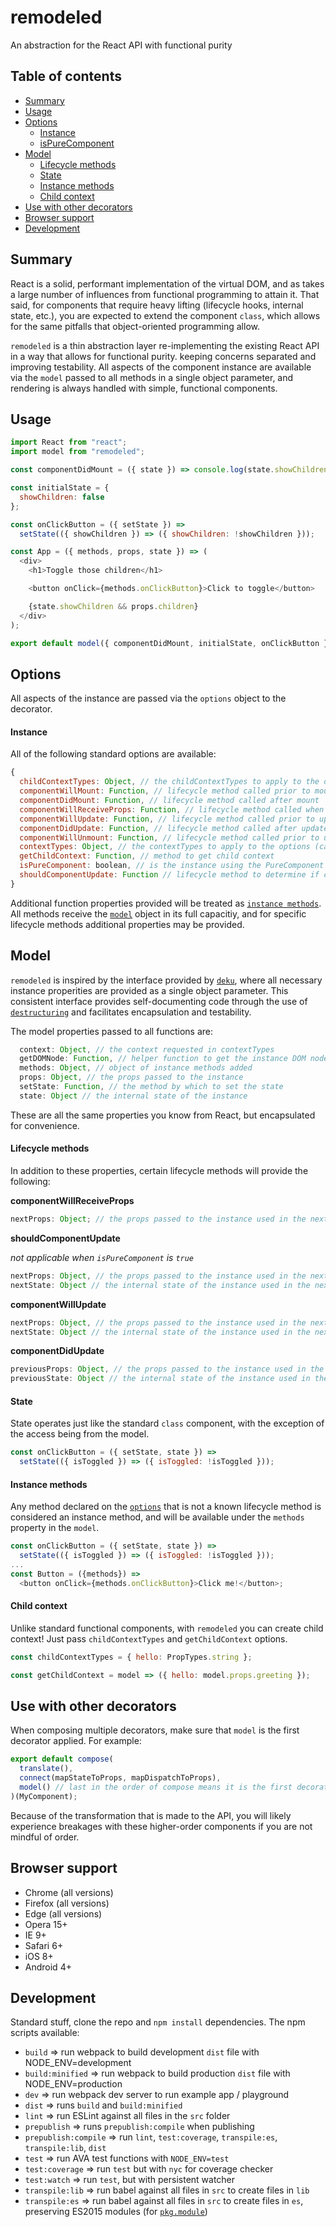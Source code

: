 # remodeled

An abstraction for the React API with functional purity

## Table of contents

* [Summary](#summary)
* [Usage](#usage)
* [Options](#options)
  * [Instance](#instance)
  * [isPureComponent](#ispurecomponent)
* [Model](#model)
  * [Lifecycle methods](#lifecycle-methods)
  * [State](#state)
  * [Instance methods](#instance-methods)
  * [Child context](#child-context)
* [Use with other decorators](#use-with-other-decorators)
* [Browser support](#browser-support)
* [Development](#development)

## Summary

React is a solid, performant implementation of the virtual DOM, and as takes a large number of influences from functional programming to attain it. That said, for components that require heavy lifting (lifecycle hooks, internal state, etc.), you are expected to extend the component `class`, which allows for the same pitfalls that object-oriented programming allow.

`remodeled` is a thin abstraction layer re-implementing the existing React API in a way that allows for functional purity. keeping concerns separated and improving testability. All aspects of the component instance are available via the `model` passed to all methods in a single object parameter, and rendering is always handled with simple, functional components.

## Usage

```javascript
import React from "react";
import model from "remodeled";

const componentDidMount = ({ state }) => console.log(state.showChildren);

const initialState = {
  showChildren: false
};

const onClickButton = ({ setState }) =>
  setState(({ showChildren }) => ({ showChildren: !showChildren }));

const App = ({ methods, props, state }) => (
  <div>
    <h1>Toggle those children</h1>

    <button onClick={methods.onClickButton}>Click to toggle</button>

    {state.showChildren && props.children}
  </div>
);

export default model({ componentDidMount, initialState, onClickButton })(App);
```

## Options

All aspects of the instance are passed via the `options` object to the decorator.

#### Instance

All of the following standard options are available:

```javascript
{
  childContextTypes: Object, // the childContextTypes to apply to the options (can also be applied to the component)
  componentWillMount: Function, // lifecycle method called prior to mount
  componentDidMount: Function, // lifecycle method called after mount
  componentWillReceiveProps: Function, // lifecycle method called when receiving new props
  componentWillUpdate: Function, // lifecycle method called prior to update
  componentDidUpdate: Function, // lifecycle method called after update
  componentWillUnmount: Function, // lifecycle method called prior to unmount
  contextTypes: Object, // the contextTypes to apply to the options (can also be applied to the component)
  getChildContext: Function, // method to get child context
  isPureComponent: boolean, // is the instance using the PureComponent optimization
  shouldComponentUpdate: Function // lifecycle method to determine if component should update
}
```

Additional function properties provided will be treated as [`instance methods`](#instance-methods). All methods receive the [`model`](#model) object in its full capacitiy, and for specific lifecycle methods additional properties may be provided.

## Model

`remodeled` is inspired by the interface provided by [`deku`](https://github.com/anthonyshort/deku), where all necessary instance properities are provided as a single object parameter. This consistent interface provides self-documenting code through the use of [`destructuring`](https://developer.mozilla.org/en-US/docs/Web/JavaScript/Reference/Operators/Destructuring_assignment) and facilitates encapsulation and testability.

The model properties passed to all functions are:

```javascript
  context: Object, // the context requested in contextTypes
  getDOMNode: Function, // helper function to get the instance DOM node
  methods: Object, // object of instance methods added
  props: Object, // the props passed to the instance
  setState: Function, // the method by which to set the state
  state: Object // the internal state of the instance
```

These are all the same properties you know from React, but encapsulated for convenience.

#### Lifecycle methods

In addition to these properties, certain lifecycle methods will provide the following:

**componentWillReceiveProps**

```javascript
nextProps: Object; // the props passed to the instance used in the next render
```

**shouldComponentUpdate**

_not applicable when `isPureComponent` is `true`_

```javascript
nextProps: Object, // the props passed to the instance used in the next render
nextState: Object // the internal state of the instance used in the next render
```

**componentWillUpdate**

```javascript
nextProps: Object, // the props passed to the instance used in the next render
nextState: Object // the internal state of the instance used in the next render
```

**componentDidUpdate**

```javascript
previousProps: Object, // the props passed to the instance used in the previous render
previousState: Object // the internal state of the instance used in the previous render
```

#### State

State operates just like the standard `class` component, with the exception of the access being from the model.

```javascript
const onClickButton = ({ setState, state }) =>
  setState(({ isToggled }) => ({ isToggled: !isToggled }));
```

#### Instance methods

Any method declared on the [`options`](#options) that is not a known lifecycle method is considered an instance method, and will be available under the `methods` property in the `model`.

```javascript
const onClickButton = ({ setState, state }) =>
  setState(({ isToggled }) => ({ isToggled: !isToggled }));
...
const Button = ({methods}) =>
  <button onClick={methods.onClickButton}>Click me!</button>;
```

#### Child context

Unlike standard functional components, with `remodeled` you can create child context! Just pass `childContextTypes` and `getChildContext` options.

```javascript
const childContextTypes = { hello: PropTypes.string };

const getChildContext = model => ({ hello: model.props.greeting });
```

## Use with other decorators

When composing multiple decorators, make sure that `model` is the first decorator applied. For example:

```javascript
export default compose(
  translate(),
  connect(mapStateToProps, mapDispatchToProps),
  model() // last in the order of compose means it is the first decorator applied
)(MyComponent);
```

Because of the transformation that is made to the API, you will likely experience breakages with these higher-order components if you are not mindful of order.

## Browser support

* Chrome (all versions)
* Firefox (all versions)
* Edge (all versions)
* Opera 15+
* IE 9+
* Safari 6+
* iOS 8+
* Android 4+

## Development

Standard stuff, clone the repo and `npm install` dependencies. The npm scripts available:

* `build` => run webpack to build development `dist` file with NODE_ENV=development
* `build:minified` => run webpack to build production `dist` file with NODE_ENV=production
* `dev` => run webpack dev server to run example app / playground
* `dist` => runs `build` and `build:minified`
* `lint` => run ESLint against all files in the `src` folder
* `prepublish` => runs `prepublish:compile` when publishing
* `prepublish:compile` => run `lint`, `test:coverage`, `transpile:es`, `transpile:lib`, `dist`
* `test` => run AVA test functions with `NODE_ENV=test`
* `test:coverage` => run `test` but with `nyc` for coverage checker
* `test:watch` => run `test`, but with persistent watcher
* `transpile:lib` => run babel against all files in `src` to create files in `lib`
* `transpile:es` => run babel against all files in `src` to create files in `es`, preserving ES2015 modules (for
  [`pkg.module`](https://github.com/rollup/rollup/wiki/pkg.module))
